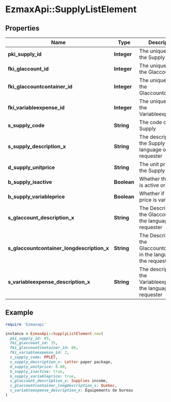 # EzmaxApi::SupplyListElement

## Properties

| Name | Type | Description | Notes |
| ---- | ---- | ----------- | ----- |
| **pki_supply_id** | **Integer** | The unique ID of the Supply |  |
| **fki_glaccount_id** | **Integer** | The unique ID of the Glaccount | [optional] |
| **fki_glaccountcontainer_id** | **Integer** | The unique ID of the Glaccountcontainer | [optional] |
| **fki_variableexpense_id** | **Integer** | The unique ID of the Variableexpense |  |
| **s_supply_code** | **String** | The code of the Supply |  |
| **s_supply_description_x** | **String** | The description of the Supply in the language of the requester |  |
| **d_supply_unitprice** | **String** | The unit price of the Supply |  |
| **b_supply_isactive** | **Boolean** | Whether the supply is active or not |  |
| **b_supply_variableprice** | **Boolean** | Whether if the price is variable |  |
| **s_glaccount_description_x** | **String** | The Description for the Glaccount in the language of the requester | [optional] |
| **s_glaccountcontainer_longdescription_x** | **String** | The Description for the Glaccountcontainer in the language of the requester | [optional] |
| **s_variableexpense_description_x** | **String** | The description of the Variableexpense in the language of the requester | [optional] |

## Example

```ruby
require 'Ezmaxapi'

instance = EzmaxApi::SupplyListElement.new(
  pki_supply_id: 85,
  fki_glaccount_id: 35,
  fki_glaccountcontainer_id: 66,
  fki_variableexpense_id: 2,
  s_supply_code: PPLET,
  s_supply_description_x: Letter paper package,
  d_supply_unitprice: 8.00,
  b_supply_isactive: true,
  b_supply_variableprice: true,
  s_glaccount_description_x: Supplies income,
  s_glaccountcontainer_longdescription_x: Quebec,
  s_variableexpense_description_x: Équipements de bureau
)
```

